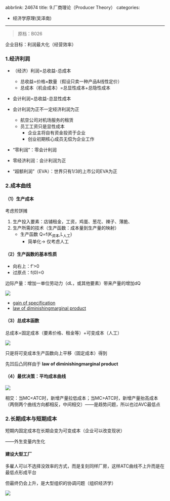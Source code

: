 abbrlink: 24674
title: 9.厂商理论（Producer Theory）
categories:
  - 经济学原理(吴泽南)
---
> 原档：B026

企业目标：利润最大化（经营效率）

### 1.经济利润

- （经济）利润=总收益-总成本
  - 总收益=价格×数量（假设只卖一种产品&线性定价）
  - 总成本（机会成本）=总显性成本+总隐性成本
- 会计利润=总收益-总显性成本


- 会计利润为正不一定经济利润为正
  - 航空公司对机场服务的租赁
  - 员工工资只是显性成本
    - 企业主将自有资金投资于企业
    - 创业初期核心成员无偿为企业工作
- “零利润”：零会计利润
- 零经济利润：会计利润为正
- “超额利润”（EVA）：世界只有1/3的上市公司EVA为正

### 2.成本曲线

#### （1）生产成本

考虑煎饼摊

1. 生产投入要素：店铺租金，工资，鸡蛋、葱花、辣子、薄脆、
2. 生产所需的技术（生产函数：成本量到生产量的映射）
   - 生产函数 Q=f(K<sub>资本</sub>,L<sub>人工</sub>)
     - 简单化→ 仅考虑人工

#### （2）生产函数的基本性质

- 向右上：f'>0
- 过原点：f(0)=0

边际产量：增加一单位劳动力（dL，或其他要素）带来产量的增加dQ

![](B026.jpg)

- <u>gain of specification</u>
- <u>law of diminishingmarginal product</u>

#### （3）总成本函数

总成本=固定成本（要素价格、租金等）+可变成本（人工）

![](B026-1.jpg)

只是将可变成本生产函数向上平移（固定成本）得到

先凹后凸同样由于 **law of diminishingmarginal product**

#### （4）最优决策：平均成本曲线

![](B026-2.jpg)

相交：当MC<ATC时，新增产量拉低成本；当MC>ATC时，新增产量抬高成本（两侧两个曲线方向都相反，中间相交）——是趋势问题，所以也过AVC最低点

### 2.长期成本与短期成本

短期内固定成本在长期会变为可变成本（企业可以改变现状）

——外生变量内生化

#### 建设大型工厂

多雇人可以不选择没效率的方式，而是复刻同样厂房，这样ATC曲线不上升而是在最低点形成平台

但最终仍会上升，是大型组织的协调问题（组织经济学）

![](B026-3.jpg)

